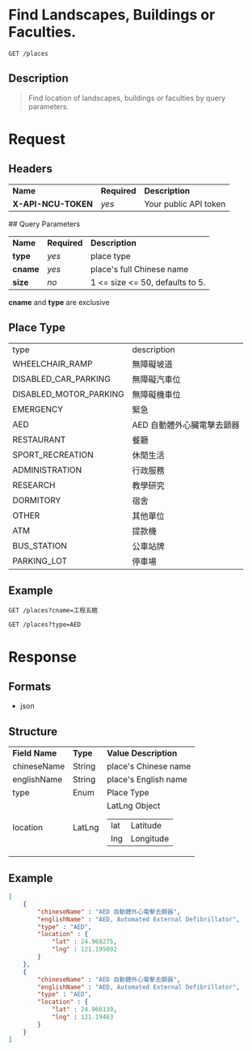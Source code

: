 # Find Landscapes, Buildings or Faculties.

```
GET /places
```

## Description
> Find location of landscapes, buildings or faculties by query parameters.

# Request
## Headers
<table>
  <tr>
    <td><b>Name</b></td>
    <td><b>Required</b></td>
    <td><b>Description</b></td>
  </tr>
  <tr>
    <td><b>X-API-NCU-TOKEN</b></td>
    <td><i>yes</i></td>
    <td>Your public API token</td>
  </tr>
</table>
## Query Parameters
<table>
  <tr>
    <td><b>Name</b></td>
    <td><b><b>Required</b></b></td>
    <td><b>Description</b></td>
  </tr>
  <tr>
	<td><b>type</b></td>
	<td><i>yes</i></td>
	<td>place type</td>
  </tr>
  <tr>
	<td><b>cname</b></td>
	<td><i>yes</i></td>
	<td>place's full Chinese name</td>
  </tr>
  <tr>
	<td><b>size</b></td>
	<td><i>no</i></td>
	<td>1 &lt;= size &lt;= 50, defaults to 5.</td>
  </tr>
</table>

**cname** and **type** are exclusive

## Place Type
<table>
	<tr>
		<td>type</td>
		<td>description</td>
	</tr>
	<tr>
		<td>WHEELCHAIR_RAMP</td>
		<td>無障礙坡道</td>
	</tr>
	<tr>
		<td>DISABLED_CAR_PARKING</td>
		<td>無障礙汽車位</td>
	</tr>
	<tr>
		<td>DISABLED_MOTOR_PARKING</td>
		<td>無障礙機車位</td>
	</tr>
	<tr>
		<td>EMERGENCY</td>
		<td>緊急</td>
	</tr>
	<tr>
		<td>AED</td>
		<td>AED 自動體外心臟電擊去顫器</td>
	</tr>
	<tr>
		<td>RESTAURANT</td>
		<td>餐廳</td>
	</tr>
	<tr>
		<td>SPORT_RECREATION</td>
		<td>休閒生活</td>
	</tr>
	<tr>
		<td>ADMINISTRATION</td>
		<td>行政服務</td>
	</tr>
	<tr>
		<td>RESEARCH</td>
		<td>教學研究</td>
	</tr>
	<tr>
		<td>DORMITORY</td>
		<td>宿舍</td>
	</tr>
	<tr>
		<td>OTHER</td>
		<td>其他單位</td>
	</tr>
	<tr>
		<td>ATM</td>
		<td>提款機</td>
	</tr>
	<tr>
		<td>BUS_STATION</td>
		<td>公車站牌</td>
	</tr>
	<tr>
		<td>PARKING_LOT</td>
		<td>停車場</td>
	</tr>
</table>

## Example

```
GET /places?cname=工程五館
```

```
GET /places?type=AED
```

# Response

## Formats
- json

## Structure
<table>
	<tr>
		<td><b>Field Name</b></td>
		<td><b>Type</b></td>
		<td><b>Value Description</b></td>
	</tr>
	<tr>
	   <td>chineseName</td>
	   <td>String</td>
	   <td>place's Chinese name</td>
	</tr>
	<tr>
	   <td>englishName</td>
	   <td>String</td>
	   <td>place's English name</td>
	</tr>
	<tr>
		<td>type</td>
		<td>Enum</td>
		<td>Place Type</td>
	</tr>
	<tr>
	   <td>location</td>
	   <td>LatLng</td>
	   <td>
		LatLng Object
		<table>
			<tr>
				<td>lat</td>
				<td>Latitude</td>
			</tr>
			<tr>
				<td>lng</td>
				<td>Longitude</td>
			</tr>
		</table>
	</td>
	</tr>
</table>

## Example
```json
[
	{
		"chineseName" : "AED 自動體外心電擊去顫器",
		"englishName" : "AED, Automated External Defibrillator",
		"type" : "AED",
		"location" : {
			"lat" : 24.968275,
			"lng" : 121.195092
		}
	}, 
	{
		"chineseName" : "AED 自動體外心電擊去顫器",
		"englishName" : "AED, Automated External Defibrillator",
		"type" : "AED",
		"location" : {
			"lat" : 24.966139,
			"lng" : 121.19463
		}
	}
]
```
